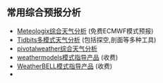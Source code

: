 ## 常用综合预报分析
* [Meteologix综合天气分析](https://meteologix.com/cn) (免费ECMWF模式预报)
* [Tidbits多模式天气分析](http://www.tropicaltidbits.com/analysis/models/) (包括探空,剖面等多种工具)
* [pivotalweather综合天气分析](http://www.pivotalweather.com/)
* [weathermodels模式指导产品](https://weathermodels.com/) (收费)
* [WeatherBELL模式指导产品](http://models.weatherbell.com/) (收费)
* 
